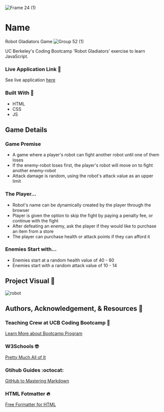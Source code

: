 ![Frame 24 (1)](https://user-images.githubusercontent.com/77648727/109897609-d4d23400-7c47-11eb-9e4e-e45ddbc1a1ba.png)

# Name

Robot Gladiators Game
![Group 52 (1)](https://user-images.githubusercontent.com/77648727/109910295-a1e66b00-7c5c-11eb-8054-d71db1c492d2.png)

UC Berkeley's Coding Bootcamp 'Robot Gladiators' exercise to learn JavaScript.

### Live Application Link :eyes:
See live application [here](https://sarahdurks.github.io/robot-gladiator/) 

### Built With :toolbox: 
- HTML
- CSS
- JS

## Game Details


### Game Premise
- A game where a player's robot can fight another robot until one of them loses
- If the enemy-robot loses first, the player's robot will move on to fight another enemy-robot
- Attack damage is random, using the robot's attack value as an upper limit 

### The Player...

- Robot's name can be dynamically created by the player through the browser
- Player is given the option to skip the fight by paying a penalty fee, or continue with the fight
- After defeating an enemy, ask the player if they would like to purchase an item from a store
- The player can purchase health or attack points if they can afford it

### Enemies Start with...
- Enemies start at a random health value of 40 - 60
- Enemies start with a random attack value of 10 - 14

## Project Visual :metal:

![robot](https://user-images.githubusercontent.com/77648727/107864343-1bcec580-6e10-11eb-91fe-26c56e9a56dd.png)


## Authors, Acknowledgement, & Resources :handshake:
### Teaching Crew at UCB Coding Bootcamp :tada:
[Learn More about Bootcamp Program](https://bootcamp.berkeley.edu/coding/) 

### W3Schools :nerd_face:
[Pretty Much All of It](https://www.w3schools.com)

### Gtihub Guides :octocat:
[GitHub to Mastering Markdown](https://guides.github.com/features/mastering-markdown/)

### HTML Fotmatter :fire:
[Free Formatter for HTML](https://www.freeformatter.com/)
